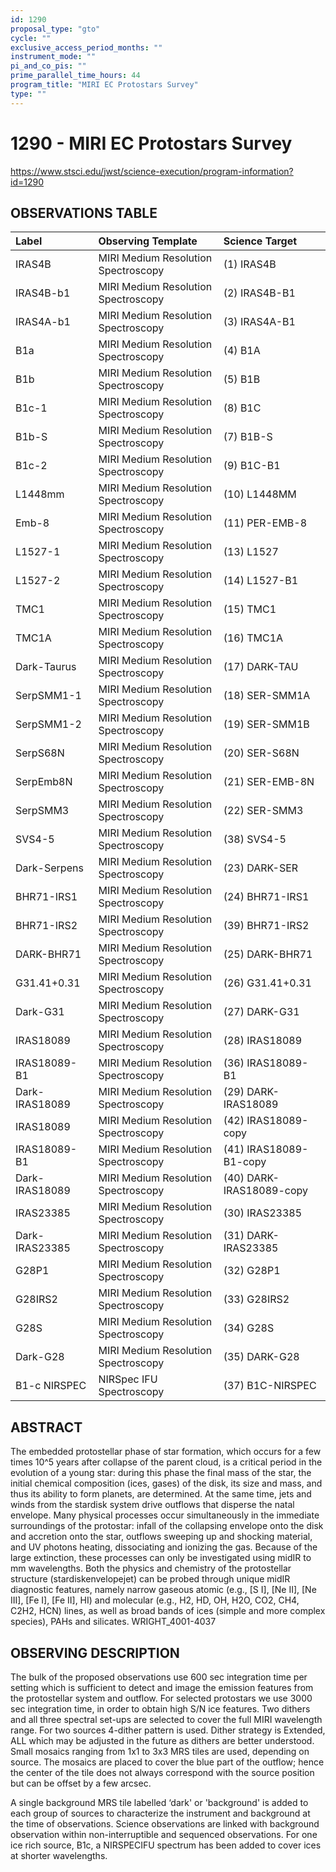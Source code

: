 ```yaml
---
id: 1290
proposal_type: "gto"
cycle: ""
exclusive_access_period_months: ""
instrument_mode: ""
pi_and_co_pis: ""
prime_parallel_time_hours: 44
program_title: "MIRI EC Protostars Survey"
type: ""
---
```

# 1290 - MIRI EC Protostars Survey
https://www.stsci.edu/jwst/science-execution/program-information?id=1290
## OBSERVATIONS TABLE
| Label               | Observing Template                 | Science Target              |
| :------------------ | :--------------------------------- | :-------------------------- |
| IRAS4B              | MIRI Medium Resolution Spectroscopy | (1) IRAS4B                  |
| IRAS4B-b1           | MIRI Medium Resolution Spectroscopy | (2) IRAS4B-B1               |
| IRAS4A-b1           | MIRI Medium Resolution Spectroscopy | (3) IRAS4A-B1               |
| B1a                 | MIRI Medium Resolution Spectroscopy | (4) B1A                     |
| B1b                 | MIRI Medium Resolution Spectroscopy | (5) B1B                     |
| B1c-1               | MIRI Medium Resolution Spectroscopy | (8) B1C                     |
| B1b-S               | MIRI Medium Resolution Spectroscopy | (7) B1B-S                   |
| B1c-2               | MIRI Medium Resolution Spectroscopy | (9) B1C-B1                  |
| L1448mm             | MIRI Medium Resolution Spectroscopy | (10) L1448MM                |
| Emb-8               | MIRI Medium Resolution Spectroscopy | (11) PER-EMB-8              |
| L1527-1             | MIRI Medium Resolution Spectroscopy | (13) L1527                  |
| L1527-2             | MIRI Medium Resolution Spectroscopy | (14) L1527-B1               |
| TMC1                | MIRI Medium Resolution Spectroscopy | (15) TMC1                   |
| TMC1A               | MIRI Medium Resolution Spectroscopy | (16) TMC1A                  |
| Dark-Taurus         | MIRI Medium Resolution Spectroscopy | (17) DARK-TAU               |
| SerpSMM1-1          | MIRI Medium Resolution Spectroscopy | (18) SER-SMM1A              |
| SerpSMM1-2          | MIRI Medium Resolution Spectroscopy | (19) SER-SMM1B              |
| SerpS68N            | MIRI Medium Resolution Spectroscopy | (20) SER-S68N               |
| SerpEmb8N           | MIRI Medium Resolution Spectroscopy | (21) SER-EMB-8N             |
| SerpSMM3            | MIRI Medium Resolution Spectroscopy | (22) SER-SMM3               |
| SVS4-5              | MIRI Medium Resolution Spectroscopy | (38) SVS4-5                 |
| Dark-Serpens        | MIRI Medium Resolution Spectroscopy | (23) DARK-SER               |
| BHR71-IRS1          | MIRI Medium Resolution Spectroscopy | (24) BHR71-IRS1             |
| BHR71-IRS2          | MIRI Medium Resolution Spectroscopy | (39) BHR71-IRS2             |
| DARK-BHR71          | MIRI Medium Resolution Spectroscopy | (25) DARK-BHR71             |
| G31.41+0.31         | MIRI Medium Resolution Spectroscopy | (26) G31.41+0.31            |
| Dark-G31            | MIRI Medium Resolution Spectroscopy | (27) DARK-G31               |
| IRAS18089           | MIRI Medium Resolution Spectroscopy | (28) IRAS18089              |
| IRAS18089-B1        | MIRI Medium Resolution Spectroscopy | (36) IRAS18089-B1           |
| Dark-IRAS18089      | MIRI Medium Resolution Spectroscopy | (29) DARK-IRAS18089         |
| IRAS18089           | MIRI Medium Resolution Spectroscopy | (42) IRAS18089-copy         |
| IRAS18089-B1        | MIRI Medium Resolution Spectroscopy | (41) IRAS18089-B1-copy      |
| Dark-IRAS18089      | MIRI Medium Resolution Spectroscopy | (40) DARK-IRAS18089-copy    |
| IRAS23385           | MIRI Medium Resolution Spectroscopy | (30) IRAS23385              |
| Dark-IRAS23385      | MIRI Medium Resolution Spectroscopy | (31) DARK-IRAS23385         |
| G28P1               | MIRI Medium Resolution Spectroscopy | (32) G28P1                  |
| G28IRS2             | MIRI Medium Resolution Spectroscopy | (33) G28IRS2                |
| G28S                | MIRI Medium Resolution Spectroscopy | (34) G28S                   |
| Dark-G28            | MIRI Medium Resolution Spectroscopy | (35) DARK-G28               |
| B1-c NIRSPEC        | NIRSpec IFU Spectroscopy          | (37) B1C-NIRSPEC            |

## ABSTRACT

The embedded protostellar phase of star formation, which occurs for a few times 10^5 years after collapse of the parent cloud, is a critical period in the evolution of a young star: during this phase the final mass of the star, the initial chemical composition (ices, gases) of the disk, its size and mass, and thus its ability to form planets, are determined. At the same time, jets and winds from the stardisk system drive outflows that disperse the natal envelope. Many physical processes occur simultaneously in the immediate surroundings of the protostar: infall of the collapsing envelope onto the disk and accretion onto the star, outflows sweeping up and shocking material, and UV photons heating, dissociating and ionizing the gas. Because of the large extinction, these processes can only be investigated using midIR to mm wavelengths. Both the physics and chemistry of the protostellar structure (stardiskenvelopejet) can be probed through unique midIR diagnostic features, namely narrow gaseous atomic (e.g., [S I], [Ne II], [Ne III], [Fe I], [Fe II], HI) and molecular (e.g., H2, HD, OH, H2O, CO2, CH4, C2H2, HCN) lines, as well as broad bands of ices (simple and more complex species), PAHs and silicates. WRIGHT_4001-4037

## OBSERVING DESCRIPTION

The bulk of the proposed observations use 600 sec integration time per setting which is sufficient to detect and image the emission features from the protostellar system and outflow. For selected protostars we use 3000 sec integration time, in order to obtain high S/N ice features.
Two dithers and all three spectral set-ups are selected to cover the full MIRI wavelength range. For two sources 4-dither pattern is used. Dither strategy is Extended, ALL which may be adjusted in the future as dithers are better understood. Small mosaics ranging from 1x1 to 3x3 MRS tiles are used, depending on source. The mosaics are placed to cover the blue part of the outflow; hence the center of the tile does not always correspond with the source position but can be offset by a few arcsec.

A single background MRS tile labelled ‘dark' or 'background' is added to each group of sources to characterize the instrument and background at the time of observations. Science observations are linked with background observation within non-interruptible and sequenced observations. For one ice rich source, B1c, a NIRSPECIFU spectrum has been added to cover ices at shorter wavelengths.